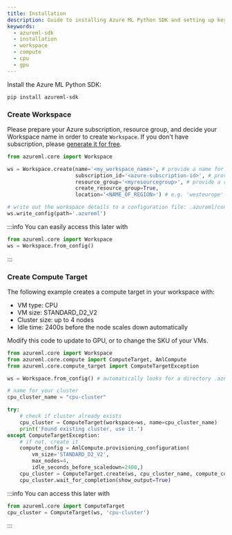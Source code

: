 ```yaml
---
title: Installation
description: Guide to installing Azure ML Python SDK and setting up key resources.
keywords:
  - azureml-sdk
  - installation
  - workspace
  - compute
  - cpu
  - gpu
---
```


Install the Azure ML Python SDK:

```console
pip install azureml-sdk
```

### Create Workspace

Please prepare your Azure subscription, resource group, and decide your Workspace name in order to create `Workspace`.
If you don't have subscription, please [generate it for free](https://azure.microsoft.com/en-us/free/).

```python
from azureml.core import Workspace

ws = Workspace.create(name='<my_workspace_name>', # provide a name for your workspace
                      subscription_id='<azure-subscription-id>', # provide your subscription ID
                      resource_group='<myresourcegroup>', # provide a resource group name
                      create_resource_group=True,
                      location='<NAME_OF_REGION>') # e.g. 'westeurope' or 'eastus2' or 'westus2' or 'southeastasia'.

# write out the workspace details to a configuration file: .azureml/config.json
ws.write_config(path='.azureml')
```

:::info
You can easily access this later with
```python
from azureml.core import Workspace
ws = Workspace.from_config()
```
:::

### Create Compute Target

The following example creates a compute target in your workspace with:

- VM type: CPU
- VM size: STANDARD_D2_V2
- Cluster size: up to 4 nodes
- Idle time: 2400s before the node scales down automatically

Modify this code to update to GPU, or to change the SKU of your VMs.

```python
from azureml.core import Workspace
from azureml.core.compute import ComputeTarget, AmlCompute
from azureml.core.compute_target import ComputeTargetException

ws = Workspace.from_config() # automatically looks for a directory .azureml/

# name for your cluster
cpu_cluster_name = "cpu-cluster"

try:
    # check if cluster already exists
    cpu_cluster = ComputeTarget(workspace=ws, name=cpu_cluster_name)
    print('Found existing cluster, use it.')
except ComputeTargetException:
    # if not, create it
    compute_config = AmlCompute.provisioning_configuration(
        vm_size='STANDARD_D2_V2',
        max_nodes=4, 
        idle_seconds_before_scaledown=2400,)
    cpu_cluster = ComputeTarget.create(ws, cpu_cluster_name, compute_config)
    cpu_cluster.wait_for_completion(show_output=True)
```

:::info
You can access this later with

```python
from azureml.core import ComputeTarget
cpu_cluster = ComputeTarget(ws, 'cpu-cluster')
```
:::